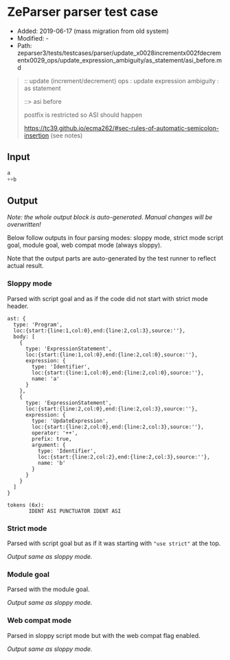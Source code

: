 # ZeParser parser test case

- Added: 2019-06-17 (mass migration from old system)
- Modified: -
- Path: zeparser3/tests/testcases/parser/update_x0028incrementx002fdecrementx0029_ops/update_expression_ambiguity/as_statement/asi_before.md

> :: update (increment/decrement) ops : update expression ambiguity : as statement
>
> ::> asi before
>
> postfix is restricted so ASI should happen
>
> https://tc39.github.io/ecma262/#sec-rules-of-automatic-semicolon-insertion (see notes)

## Input

`````js
a
++b
`````

## Output

_Note: the whole output block is auto-generated. Manual changes will be overwritten!_

Below follow outputs in four parsing modes: sloppy mode, strict mode script goal, module goal, web compat mode (always sloppy).

Note that the output parts are auto-generated by the test runner to reflect actual result.

### Sloppy mode

Parsed with script goal and as if the code did not start with strict mode header.

`````
ast: {
  type: 'Program',
  loc:{start:{line:1,col:0},end:{line:2,col:3},source:''},
  body: [
    {
      type: 'ExpressionStatement',
      loc:{start:{line:1,col:0},end:{line:2,col:0},source:''},
      expression: {
        type: 'Identifier',
        loc:{start:{line:1,col:0},end:{line:2,col:0},source:''},
        name: 'a'
      }
    },
    {
      type: 'ExpressionStatement',
      loc:{start:{line:2,col:0},end:{line:2,col:3},source:''},
      expression: {
        type: 'UpdateExpression',
        loc:{start:{line:2,col:0},end:{line:2,col:3},source:''},
        operator: '++',
        prefix: true,
        argument: {
          type: 'Identifier',
          loc:{start:{line:2,col:2},end:{line:2,col:3},source:''},
          name: 'b'
        }
      }
    }
  ]
}

tokens (6x):
       IDENT ASI PUNCTUATOR IDENT ASI
`````

### Strict mode

Parsed with script goal but as if it was starting with `"use strict"` at the top.

_Output same as sloppy mode._

### Module goal

Parsed with the module goal.

_Output same as sloppy mode._

### Web compat mode

Parsed in sloppy script mode but with the web compat flag enabled.

_Output same as sloppy mode._
